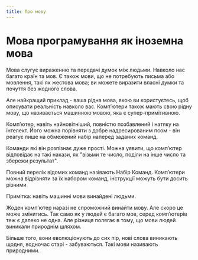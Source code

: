 ```yaml
---
title: Про мову
---
```


# Мова програмування як іноземна мова
Мова слугує вираженню та передачі думок між людьми. Навколо нас багато країн та мов. Є також мови, що не потребують письма або мовлення, такі як жестова мова; ви можете виразити власні думки та почуття без жодного слова.

Але найкращий приклад - ваша рідна мова, якою ви користуєтесь, щоб описувати реальність навколо вас. Компʼютери також мають свою рідну мову, що називається машинною мовою, яка є супер-примітивною.

Компʼютер, навіть найновітніший, повністю позбавлений і натяку на інтелект. Його можна порівняти з добре надресированим псом - він реагує лише на обмежений набір наперед заданих команд.

Команди які він розпізнає дуже прості. Можна уявити, що компʼютер відповідає на такі накази, як "візьми те число, поділи на інше число та збережи результат".

Повний перелік відомих команд назівають Набір Команд. Компʼютери можна відрізняти за їх набором команд, інструкції можуть бути досить різними

Примітка: навіть машинні мови винайдені людьми.

Жоден компʼютер наразі не спроможний винайти мову. Але скоро це може змінитись. Так само як у людей є багато мов, серед компʼютерів теж є далеко не одна. Але різниця полягає в тому, що мови людей виникали природнім шляхом.

Більше того, вони еволюціонують до сих пір, нові слова виникають щодня, водночас старі - забуваються. Такі мови називають природними.
